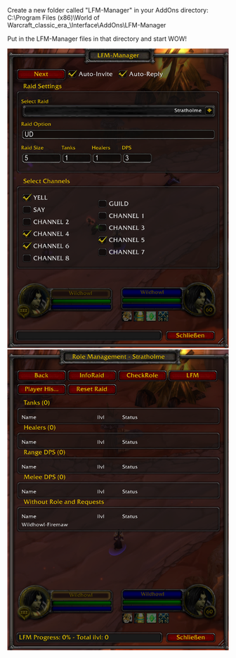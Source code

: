 
Create a new folder called "LFM-Manager" in your AddOns directory:
C:\Program Files (x86)\World of Warcraft\_classic_era_\Interface\AddOns\LFM-Manager

Put in the LFM-Manager files in that directory and start WOW!

<img src="https://github.com/patricks89/LFM-Manager/blob/main/1.png"></img>
<img src="https://github.com/patricks89/LFM-Manager/blob/main/2.png"></img>
